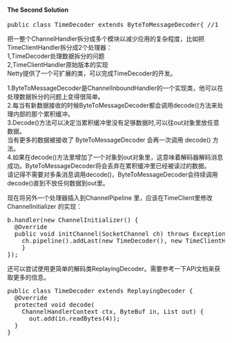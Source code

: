 #### The Second Solution
<pre>
public class TimeDecoder extends ByteToMessageDecoder{ //1
</pre>

把一整个ChannelHandler拆分成多个模块以减少应用的复杂程度，比如把TimeClientHandler拆分成2个处理器：<br>
1,TimeDecoder处理数据拆分的问题<br>
2,TimeClientHandler原始版本的实现<br>
Netty提供了一个可扩展的类，可以完成TimeDecoder的开发。<br>

1.ByteToMessageDecoder是ChannelInboundHandler的一个实现类，他可以在处理数据拆分的问题上变得很简单。<br>
2.每当有新数据接收的时候ByteToMessageDecoder都会调用decode()方法来处理内部的那个累积缓冲。<br>
3.Decode()方法可以决定当累积缓冲里没有足够数据时,可以往out对象里放任意数据。<br>
当有更多的数据被接收了 ByteToMessageDecoder 会再一次调用 decode() 方法。<br>
4.如果在decode()方法里增加了一个对象到out对象里，这意味着解码器解码消息成功。ByteToMessageDecoder将会丢弃在累积缓冲里已经被读过的数据。<br>
请记得不需要对多条消息调用decode()，ByteToMessageDecoder会持续调用decode()直到不放任何数据到out里。<br>

现在将另外一个处理器插入到ChannelPipeline 里，应该在TimeClient里修改ChannelInitializer 的实现：<br>
<pre>
b.handler(new ChannelInitializer<SocketChannel>() {
  @Override
  public void initChannel(SocketChannel ch) throws Exception {
    ch.pipeline().addLast(new TimeDecoder(), new TimeClientHandler());
    }
});
</pre>

还可以尝试使用更简单的解码类ReplayingDecoder。需要参考一下API文档来获取更多的信息。<br>
<pre>
public class TimeDecoder extends ReplayingDecoder<Void> {
  @Override
  protected void decode(
    ChannelHandlerContext ctx, ByteBuf in, List<Object> out) {
      out.add(in.readBytes(4));
  }
}
</pre>

